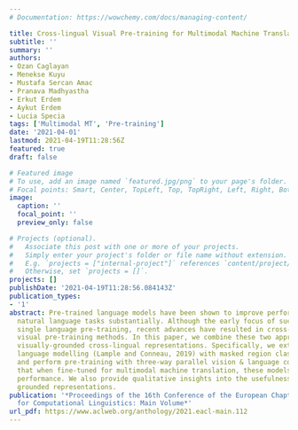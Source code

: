 ```yaml
---
# Documentation: https://wowchemy.com/docs/managing-content/

title: Cross-lingual Visual Pre-training for Multimodal Machine Translation
subtitle: ''
summary: ''
authors:
- Ozan Caglayan
- Menekse Kuyu
- Mustafa Sercan Amac
- Pranava Madhyastha
- Erkut Erdem
- Aykut Erdem
- Lucia Specia
tags: ['Multimodal MT', 'Pre-training']
date: '2021-04-01'
lastmod: 2021-04-19T11:28:56Z
featured: true
draft: false

# Featured image
# To use, add an image named `featured.jpg/png` to your page's folder.
# Focal points: Smart, Center, TopLeft, Top, TopRight, Left, Right, BottomLeft, Bottom, BottomRight.
image:
  caption: ''
  focal_point: ''
  preview_only: false

# Projects (optional).
#   Associate this post with one or more of your projects.
#   Simply enter your project's folder or file name without extension.
#   E.g. `projects = ["internal-project"]` references `content/project/deep-learning/index.md`.
#   Otherwise, set `projects = []`.
projects: []
publishDate: '2021-04-19T11:28:56.084143Z'
publication_types:
- '1'
abstract: Pre-trained language models have been shown to improve performance in many
  natural language tasks substantially. Although the early focus of such models was
  single language pre-training, recent advances have resulted in cross-lingual and
  visual pre-training methods. In this paper, we combine these two approaches to learn
  visually-grounded cross-lingual representations. Specifically, we extend the translation
  language modelling (Lample and Conneau, 2019) with masked region classification
  and perform pre-training with three-way parallel vision & language corpora. We show
  that when fine-tuned for multimodal machine translation, these models obtain state-of-the-art
  performance. We also provide qualitative insights into the usefulness of the learned
  grounded representations.
publication: '*Proceedings of the 16th Conference of the European Chapter of the Association
  for Computational Linguistics: Main Volume*'
url_pdf: https://www.aclweb.org/anthology/2021.eacl-main.112
---
```

